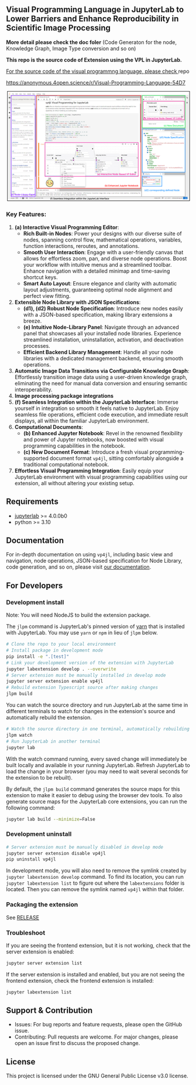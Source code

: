 ## Visual Programming Language in JupyterLab to Lower Barriers and Enhance Reproducibility in Scientific Image Processing

**More detail please check the doc foler** (Code Generaton for the node, Knowledge Graph, Image Type conversion and so on)

**This repo is the source code of Extension using the VPL in JupyterLab.**

[For the source code of the visual programmng language, please check ]()repo

https://anonymous.4open.science/r/Visual-Programming-Language-54D7

![vp4jl](./doc/screenshots/vp4jl.jpg)

### Key Features:

1. **(a) Interactive Visual Programming Editor**:
   - **Rich Built-in Nodes**: Power your designs with our diverse suite of nodes, spanning control flow, mathematical operations, variables, function interactions, reroutes, and annotations.
   - **Smooth User Interaction**: Engage with a user-friendly canvas that allows for effortless zoom, pan, and diverse node operations. Boost your workflow with intuitive menus and a streamlined toolbar. Enhance navigation with a detailed minimap and time-saving shortcut keys.
   - **Smart Auto Layout**: Ensure elegance and clarity with automatic layout adjustments, guaranteeing optimal node alignment and perfect view fitting.
2. **Extensible Node Library with JSON Specifications**:
   - **(d1), (d2) Robust Node Specification**: Introduce new nodes easily with a JSON-based specification, making library extensions a breeze.
   - **(e) Intuitive Node-Library Panel**: Navigate through an advanced panel that showcases all your installed node libraries. Experience streamlined installation, uninstallation, activation, and deactivation processes.
   - **Efficient Backend Library Management**: Handle all your node libraries with a dedicated management backend, ensuring smooth operations.
3. **Automatic Image Data Transitions via Configurable Knowledge Graph**: Effortlessly transition image data using a user-driven knowledge graph, eliminating the need for manual data conversion and ensuring semantic interoperability.
4. **Image processing package integrations**
5. **(f) Seamless Integration within the JupyterLab Interface**: Immerse yourself in integration so smooth it feels native to JupyterLab. Enjoy seamless file operations, efficient code execution, and immediate result displays, all within the familiar JupyterLab environment.
6. **Computational Documents**:
   - **(b) Enhanced Jupyter Notebook**: Revel in the renowned flexibility and power of Jupyter notebooks, now boosted with visual programming capabilities in the notebook.
   - **(c) New Document Format**: Introduce a fresh visual programming-supported document format `vp4jl`, sitting comfortably alongside a traditional computational notebook.
7. **Effortless Visual Programming Integration**: Easily equip your JupyterLab environment with visual programming capabilities using our extension, all without altering your existing setup.

## Requirements

- [jupyterlab](https://github.com/jupyterlab/jupyterlab) >= 4.0.0b0
- python >= 3.10

## Documentation

For in-depth documentation on using `vp4jl`, including basic view and navigation, node operations, JSON-based specification for Node Library, code generation, and so on, please visit [our documentation](doc/Document.md).

## For Developers

### Development install

Note: You will need NodeJS to build the extension package.

The `jlpm` command is JupyterLab's pinned version of [yarn](https://yarnpkg.com/) that is installed with JupyterLab. You may use `yarn` or `npm` in lieu of `jlpm` below.

```bash
# Clone the repo to your local environment
# Install package in development mode
pip install -e ".[test]"
# Link your development version of the extension with JupyterLab
jupyter labextension develop . --overwrite
# Server extension must be manually installed in develop mode
jupyter server extension enable vp4jl
# Rebuild extension Typescript source after making changes
jlpm build
```

You can watch the source directory and run JupyterLab at the same time in different terminals to watch for changes in the extension's source and automatically rebuild the extension.

```bash
# Watch the source directory in one terminal, automatically rebuilding when needed
jlpm watch
# Run JupyterLab in another terminal
jupyter lab
```

With the watch command running, every saved change will immediately be built locally and available in your running JupyterLab. Refresh JupyterLab to load the change in your browser (you may need to wait several seconds for the extension to be rebuilt).

By default, the `jlpm build` command generates the source maps for this extension to make it easier to debug using the browser dev tools. To also generate source maps for the JupyterLab core extensions, you can run the following command:

```bash
jupyter lab build --minimize=False
```

### Development uninstall

```bash
# Server extension must be manually disabled in develop mode
jupyter server extension disable vp4jl
pip uninstall vp4jl
```

In development mode, you will also need to remove the symlink created by `jupyter labextension develop` command. To find its location, you can run `jupyter labextension list` to figure out where the `labextensions` folder is located. Then you can remove the symlink named `vp4jl` within that folder.

### Packaging the extension

See [RELEASE](RELEASE.md)

### Troubleshoot

If you are seeing the frontend extension, but it is not working, check
that the server extension is enabled:

```bash
jupyter server extension list
```

If the server extension is installed and enabled, but you are not seeing
the frontend extension, check the frontend extension is installed:

```bash
jupyter labextension list
```

## Support & Contribution

- Issues: For bug reports and feature requests, please open the GitHub issue.
- Contributing: Pull requests are welcome. For major changes, please open an issue first to discuss the proposed change.

## License

This project is licensed under the GNU General Public License v3.0 license.
